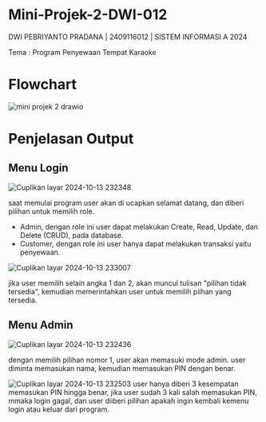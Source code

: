 # Mini-Projek-2-DWI-012
DWI PEBRIYANTO PRADANA | 2409116012 | SISTEM INFORMASI A 2024

Tema : Program Penyewaan Tempat Karaoke

# Flowchart
![mini projek 2 drawio](https://github.com/user-attachments/assets/d126ebd1-538f-4be9-892e-cf7028b6fa3c)

# Penjelasan Output
## Menu Login
![Cuplikan layar 2024-10-13 232348](https://github.com/user-attachments/assets/bdac73d1-6db4-48a9-9916-5c5e697d134e)

saat memulai program user akan di ucapkan selamat datang, dan diberi pilihan untuk memilih role.
- Admin, dengan role ini user dapat melakukan Create, Read, Update, dan Delete (CRUD), pada database.
- Customer, dengan role ini user hanya dapat melakukan transaksi yaitu penyewaan.

![Cuplikan layar 2024-10-13 233007](https://github.com/user-attachments/assets/3f507eb4-decc-497e-9bcc-50c8741eb90d)

jika user memilih selain angka 1 dan 2, akan muncul tulisan "pilihan tidak tersedia", kemudian memerintahkan user untuk memilih pilhan yang tersedia.

## Menu Admin
![Cuplikan layar 2024-10-13 232436](https://github.com/user-attachments/assets/3c38d77e-a79e-408c-b507-ffde6cbb6301)

dengan memilih pilihan nomor 1, user akan memasuki mode admin. user diminta memasukan nama, kemudian memasukan PIN dengan benar.

![Cuplikan layar 2024-10-13 232503](https://github.com/user-attachments/assets/60155db2-186c-4f97-a494-09661412cc22)
user hanya diberi 3 kesempatan memasukan PIN hingga benar, jika user sudah 3 kali salah memasukan PIN, mmaka login gagal, dan user diiberi pilihan apakah ingin kembali kemenu login atau keluar dari program.
